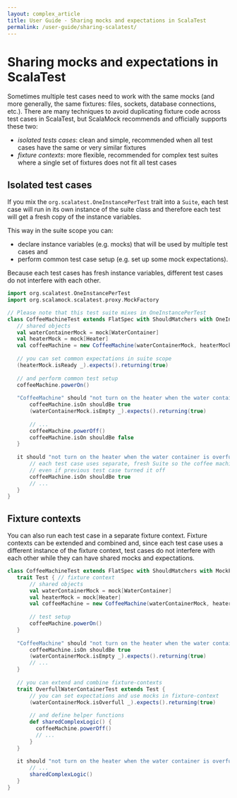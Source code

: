 ```yaml
---
layout: complex_article
title: User Guide - Sharing mocks and expectations in ScalaTest
permalink: /user-guide/sharing-scalatest/
---
```


# Sharing mocks and expectations in ScalaTest

Sometimes multiple test cases need to work with the same mocks (and more generally, the same fixtures: files, sockets, database connections, etc.). There are many techniques to avoid duplicating fixture code across test cases in ScalaTest, but ScalaMock recommends and officially supports these two:

* *isolated tests cases*: clean and simple, recommended when all test cases have the same or very similar fixtures
* *fixture contexts*: more flexible, recommended for complex test suites where a single set of fixtures does not fit all test cases

## Isolated test cases

If you mix the `org.scalatest.OneInstancePerTest` trait into a `Suite`, each test case will run in its own instance of the suite class and therefore each test will get a fresh copy of the instance variables. 

This way in the suite scope you can:

* declare instance variables (e.g. mocks) that will be used by multiple test cases and 
* perform common test case setup (e.g. set up some mock expectations). 

Because each test cases has fresh instance variables, different test cases do not interfere with each other.

```scala
import org.scalatest.OneInstancePerTest
import org.scalamock.scalatest.proxy.MockFactory

// Please note that this test suite mixes in OneInstancePerTest
class CoffeeMachineTest extends FlatSpec with ShouldMatchers with OneInstancePerTest with MockFactory {
   // shared objects
   val waterContainerMock = mock[WaterContainer]
   val heaterMock = mock[Heater]
   val coffeeMachine = new CoffeeMachine(waterContainerMock, heaterMock)
   
   // you can set common expectations in suite scope
   (heaterMock.isReady _).expects().returning(true)
   
   // and perform common test setup
   coffeeMachine.powerOn()
   
   "CoffeeMachine" should "not turn on the heater when the water container is empty" in {
       coffeeMachine.isOn shouldBe true
       (waterContainerMock.isEmpty _).expects().returning(true)
        
       // ...
       coffeeMachine.powerOff()
       coffeeMachine.isOn shouldBe false
   }
   
   it should "not turn on the heater when the water container is overfull" in {
       // each test case uses separate, fresh Suite so the coffee machine is turned on 
       // even if previous test case turned it off
       coffeeMachine.isOn shouldBe true
       // ...
   }
}
```

## Fixture contexts

You can also run each test case in a separate fixture context. Fixture contexts can be extended and combined and, since each test case uses a different instance of the fixture context, test cases do not
interfere with each other while they can have shared mocks and expectations.

```scala
class CoffeeMachineTest extends FlatSpec with ShouldMatchers with MockFactory {
   trait Test { // fixture context
       // shared objects
       val waterContainerMock = mock[WaterContainer]
       val heaterMock = mock[Heater]
       val coffeeMachine = new CoffeeMachine(waterContainerMock, heaterMock)
   
       // test setup
       coffeeMachine.powerOn()
   }
   
   "CoffeeMachine" should "not turn on the heater when the water container is empty" in new Test {
       coffeeMachine.isOn shouldBe true
       (waterContainerMock.isEmpty _).expects().returning(true)
       // ...
   }
   
   // you can extend and combine fixture-contexts
   trait OverfullWaterContainerTest extends Test {
       // you can set expectations and use mocks in fixture-context
       (waterContainerMock.isOverfull _).expects().returning(true)
   
       // and define helper functions
       def sharedComplexLogic() {
         coffeeMachine.powerOff()
         // ...
       }
   }
   
   it should "not turn on the heater when the water container is overfull" in new OverfullWaterContainerTest {
       // ...
       sharedComplexLogic()
   }
}
```
